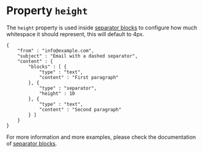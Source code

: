 # Property `height`

The `height` property is used inside <a href="/support/json/block-separator">separator blocks</a>
to configure how much whitespace it should represent, this will default to 4px.

    {
        "from" : "info@example.com",
        "subject" : "Email with a dashed separator",
        "content" : {
            "blocks" : [ {
                "type" : "text",
                "content" : "First paragraph"
            }, {
                "type" : "separator",
                "height" : 10
            }, {
                "type" : "text",
                "content" : "Second paragraph"
            } ]
        }
    }

For more information and more examples, please check the documentation
of <a href="/support/json/block-separator">separator blocks</a>.
